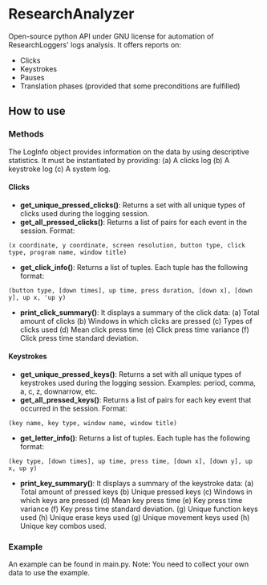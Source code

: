 # ResearchAnalyzer
Open-source python API under GNU license for automation of ResearchLoggers' logs analysis. It offers reports on:

- Clicks
- Keystrokes
- Pauses
- Translation phases (provided that some preconditions are fulfilled)

## How to use

### Methods
The LogInfo object provides information on the data by using descriptive statistics. It must be instantiated by providing: (a) A clicks log (b) A keystroke log (c) A system log.

#### Clicks
- **get_unique_pressed_clicks()**: Returns a set with all unique types of clicks used during the logging session.
- **get_all_pressed_clicks()**: Returns a list of pairs for each event in the session. Format:
````
(x coordinate, y coordinate, screen resolution, button type, click type, program name, window title)
````
- **get_click_info()**: Returns a list of tuples. Each tuple has the following format:
````
(button type, [down times], up time, press duration, [down x], [down y], up x, 'up y)
````
- **print_click_summary()**: It displays a summary of the click data: (a) Total amount of clicks (b) Windows in which clicks are pressed (c) Types of clicks used (d) Mean click press time (e) Click press time variance (f) Click press time standard deviation.


#### Keystrokes
- **get_unique_pressed_keys()**: Returns a set with all unique types of keystrokes used during the logging session. Examples: period, comma, a, c, z, downarrow, etc.
- **get_all_pressed_keys()**: Returns a list of pairs for each key event that occurred in the session. Format:
````
(key name, key type, window name, window title)
````
- **get_letter_info()**: Returns a list of tuples. Each tuple has the following format:
````
(key type, [down times], up time, press time, [down x], [down y], up x, up y)
````
-  **print_key_summary()**: It displays a summary of the keystroke data: (a) Total amount of pressed keys (b) Unique pressed keys (c) Windows in which keys are pressed (d) Mean key press time (e) Key press time variance (f) Key press time standard deviation. (g) Unique function keys used (h) Unique erase keys used (g) Unique movement keys used (h) Unique key combos used.

### Example
An example can be found in main.py. Note: You need to collect your own data to use the example.